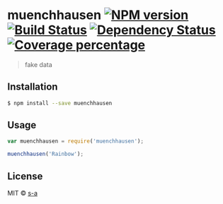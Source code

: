 # muenchhausen [![NPM version][npm-image]][npm-url] [![Build Status][travis-image]][travis-url] [![Dependency Status][daviddm-image]][daviddm-url] [![Coverage percentage][coveralls-image]][coveralls-url]
> fake data

## Installation

```sh
$ npm install --save muenchhausen
```

## Usage

```js
var muenchhausen = require('muenchhausen');

muenchhausen('Rainbow');
```
## License

MIT © [s-a](https://github.com/s-a)


[npm-image]: https://badge.fury.io/js/muenchhausen.svg
[npm-url]: https://npmjs.org/package/muenchhausen
[travis-image]: https://travis-ci.org/s-a/muenchhausen.svg?branch=master
[travis-url]: https://travis-ci.org/s-a/muenchhausen
[daviddm-image]: https://david-dm.org/s-a/muenchhausen.svg?theme=shields.io
[daviddm-url]: https://david-dm.org/s-a/muenchhausen
[coveralls-image]: https://coveralls.io/repos/github/s-a/muenchhausen/badge.svg?branch=master
[coveralls-url]: https://coveralls.io/github/s-a/muenchhausen?branch=master
